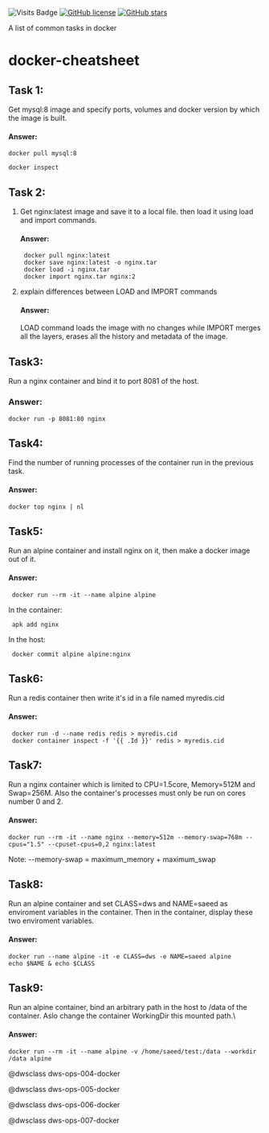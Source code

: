 ![Visits Badge](https://badges.pufler.dev/visits/saeedhosseini21/BashRetryCommand)
[![GitHub license](https://img.shields.io/github/license/saeedhosseini21/BashRetryCommand)](https://github.com/saeedhosseini21/BashRetryCommand/blob/master/LICENSE)
[![GitHub stars](https://img.shields.io/github/stars/saeedhosseini21/BashRetryCommand)](https://github.com/saeedhosseini21/BashRetryCommand/stargazers)

A list of common tasks in docker

# docker-cheatsheet


## Task 1:

  Get mysql:8 image and specify ports, volumes and docker version by which the image is built.

  #### Answer:
    docker pull mysql:8

    docker inspect

## Task 2:

  1. Get nginx:latest image and save it to a local file. then load it using
    load and import commands.

     #### Answer:
          docker pull nginx:latest
          docker save nginx:latest -o nginx.tar
          docker load -i nginx.tar    
          docker import nginx.tar nginx:2
  2. explain differences between LOAD and IMPORT commands

     #### Answer:
     LOAD command loads the image with no changes while IMPORT merges all the layers, erases all the history and metadata of the image.
## Task3:
  Run a nginx container and bind it to port 8081 of the host.
  ### Answer:
    docker run -p 8081:80 nginx
## Task4:
  Find the number of running processes of the container run in the previous task.
  #### Answer:
    docker top nginx | nl
## Task5:
   Run an alpine container and install nginx on it, then make a docker image out of it.
   #### Answer:
     docker run --rm -it --name alpine alpine
  In the container:

     apk add nginx
  In the host:

     docker commit alpine alpine:nginx
## Task6:  
   Run a redis container then write it's id in a file named myredis.cid
   #### Answer:
     docker run -d --name redis redis > myredis.cid
     docker container inspect -f '{{ .Id }}' redis > myredis.cid
## Task7:
   Run a nginx container which is limited to CPU=1.5core, Memory=512M and Swap=256M.
   Also the container's processes must only be run on cores number 0 and 2.
   #### Answer:
    docker run --rm -it --name nginx --memory=512m --memory-swap=768m --cpus="1.5" --cpuset-cpus=0,2 nginx:latest
 Note: --memory-swap = maximum_memory + maximum_swap
## Task8:
   Run an alpine container and set CLASS=dws and NAME=saeed as enviroment variables in the container.
   Then in the container, display these two enviroment variables.
   #### Answer:
    docker run --name alpine -it -e CLASS=dws -e NAME=saeed alpine
    echo $NAME & echo $CLASS
## Task9:
   Run an alpine container, bind an arbitrary path in the host to /data of the container.
   Aslo change the container WorkingDir this mounted path.\
   #### Answer:
    docker run --rm -it --name alpine -v /home/saeed/test:/data --workdir /data alpine

@dwsclass‬ dws-ops-004-docker

@dwsclass‬ dws-ops-005-docker

@dwsclass‬ dws-ops-006-docker

@dwsclass‬ dws-ops-007-docker
